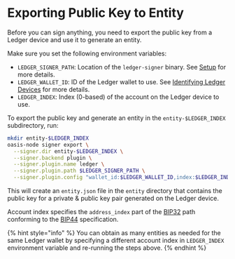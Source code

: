 # Exporting Public Key to Entity

Before you can sign anything, you need to export the public key from a Ledger
device and use it to generate an entity.

Make sure you set the following environment variables:

- `LEDGER_SIGNER_PATH`: Location of the `ledger-signer` binary.
  See [Setup] for more details.
- `LEDGER_WALLET_ID`: ID of the Ledger wallet to use.
  See [Identifying Ledger Devices] for more details.
- `LEDGER_INDEX`: Index (0-based) of the account on the Ledger device to use.

To export the public key and generate an entity in the `entity-$LEDGER_INDEX`
subdirectory, run:

```bash
mkdir entity-$LEDGER_INDEX
oasis-node signer export \
  --signer.dir entity-$LEDGER_INDEX \
  --signer.backend plugin \
  --signer.plugin.name ledger \
  --signer.plugin.path $LEDGER_SIGNER_PATH \
  --signer.plugin.config "wallet_id:$LEDGER_WALLET_ID,index:$LEDGER_INDEX"
```

This will create an `entity.json` file in the `entity` directory that contains
the public key for a private & public key pair generated on the Ledger device.

Account index specifies the `address_index` part of the [BIP32] path conforming
to the [BIP44] specification.

{% hint style="info" %}
You can obtain as many entities as needed for the same Ledger wallet by
specifying a different account index in `LEDGER_INDEX` environment variable
and re-running the steps above.
{% endhint %}

[Setup]: setup.md#remembering-path-to-ledger-signer-plugin
[Identifying Ledger Devices]: devices.md
[BIP32]: https://github.com/bitcoin/bips/blob/master/bip-0032.mediawiki
[BIP44]: https://github.com/bitcoin/bips/blob/master/bip-0044.mediawiki

